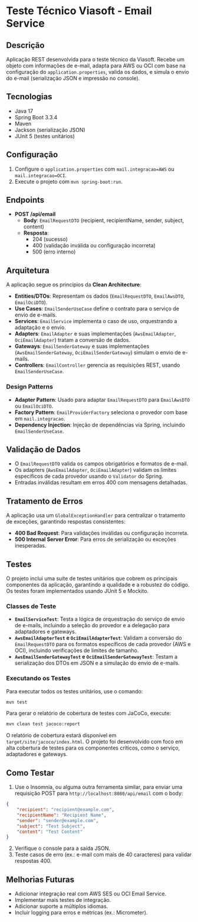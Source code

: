 # Teste Técnico Viasoft - Email Service

## Descrição
Aplicação REST desenvolvida para o teste técnico da Viasoft. Recebe um objeto com informações de e-mail, adapta para AWS ou OCI com base na configuração do `application.properties`, valida os dados, e simula o envio do e-mail (serialização JSON e impressão no console).

## Tecnologias
- Java 17
- Spring Boot 3.3.4
- Maven
- Jackson (serialização JSON)
- JUnit 5 (testes unitários)

## Configuração
1. Configure o `application.properties` com `mail.integracao=AWS` ou `mail.integracao=OCI`.
2. Execute o projeto com `mvn spring-boot:run`.

## Endpoints
- **POST /api/email**
  - **Body**: `EmailRequestDTO` (recipient, recipientName, sender, subject, content)
  - **Resposta**: 
    - 204 (sucesso)
    - 400 (validação inválida ou configuração incorreta)
    - 500 (erro interno)

## Arquitetura
A aplicação segue os princípios da **Clean Architecture**:
- **Entities/DTOs**: Representam os dados (`EmailRequestDTO`, `EmailAwsDTO`, `EmailOciDTO`).
- **Use Cases**: `EmailSenderUseCase` define o contrato para o serviço de envio de e-mails.
- **Services**: `EmailService` implementa o caso de uso, orquestrando a adaptação e o envio.
- **Adapters**: `EmailAdapter` e suas implementações (`AwsEmailAdapter`, `OciEmailAdapter`) tratam a conversão de dados.
- **Gateways**: `EmailSenderGateway` e suas implementações (`AwsEmailSenderGateway`, `OciEmailSenderGateway`) simulam o envio de e-mails.
- **Controllers**: `EmailController` gerencia as requisições REST, usando `EmailSenderUseCase`.

### Design Patterns
- **Adapter Pattern**: Usado para adaptar `EmailRequestDTO` para `EmailAwsDTO` ou `EmailOciDTO`.
- **Factory Pattern**: `EmailProviderFactory` seleciona o provedor com base em `mail.integracao`.
- **Dependency Injection**: Injeção de dependências via Spring, incluindo `EmailSenderUseCase`.

## Validação de Dados
- O `EmailRequestDTO` valida os campos obrigatórios e formatos de e-mail.
- Os adapters (`AwsEmailAdapter`, `OciEmailAdapter`) validam os limites específicos de cada provedor usando o `Validator` do Spring.
- Entradas inválidas resultam em erros 400 com mensagens detalhadas.

## Tratamento de Erros
A aplicação usa um `GlobalExceptionHandler` para centralizar o tratamento de exceções, garantindo respostas consistentes:
- **400 Bad Request**: Para validações inválidas ou configuração incorreta.
- **500 Internal Server Error**: Para erros de serialização ou exceções inesperadas.

## Testes
O projeto inclui uma suíte de testes unitários que cobrem os principais componentes da aplicação, garantindo a qualidade e a robustez do código. Os testes foram implementados usando JUnit 5 e Mockito.

### Classes de Teste
- **`EmailServiceTest`**: Testa a lógica de orquestração do serviço de envio de e-mails, incluindo a seleção do provedor e a delegação para adaptadores e gateways.
- **`AwsEmailAdapterTest` e `OciEmailAdapterTest`**: Validam a conversão do `EmailRequestDTO` para os formatos específicos de cada provedor (AWS e OCI), incluindo verificações de limites de tamanho.
- **`AwsEmailSenderGatewayTest` e `OciEmailSenderGatewayTest`**: Testam a serialização dos DTOs em JSON e a simulação do envio de e-mails.

### Executando os Testes
Para executar todos os testes unitários, use o comando:
```bash
mvn test
```

Para gerar o relatório de cobertura de testes com JaCoCo, execute:
```bash
mvn clean test jacoco:report
```
O relatório de cobertura estará disponível em `target/site/jacoco/index.html`. O projeto foi desenvolvido com foco em alta cobertura de testes para os componentes críticos, como o serviço, adaptadores e gateways.

## Como Testar
1. Use o Insomnia, ou alguma outra ferramenta similar, para enviar uma requisição POST para `http://localhost:8080/api/email` com o body:
```json
{
    "recipient": "recipient@example.com",
    "recipientName": "Recipient Name",
    "sender": "sender@example.com",
    "subject": "Test Subject",
    "content": "Test Content"
}
```
2. Verifique o console para a saída JSON.
3. Teste casos de erro (ex.: e-mail com mais de 40 caracteres) para validar respostas 400.

## Melhorias Futuras
- Adicionar integração real com AWS SES ou OCI Email Service.
- Implementar mais testes de integração.
- Adicionar suporte a múltiplos idiomas.
- Incluir logging para erros e métricas (ex.: Micrometer).